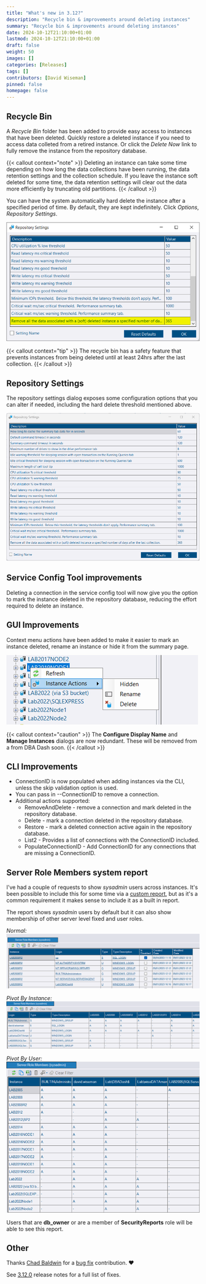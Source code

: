 ```yaml
---
title: "What's new in 3.12?"
description: "Recycle bin & improvements around deleting instances"
summary: "Recycle bin & improvements around deleting instances"
date: 2024-10-12T21:10:00+01:00
lastmod: 2024-10-12T21:10:00+01:00
draft: false
weight: 50
images: []
categories: [Releases]
tags: []
contributors: [David Wiseman]
pinned: false
homepage: false
---
```


## Recycle Bin

A *Recycle Bin* folder has been added to provide easy access to instances that have been deleted.  Quickly restore a deleted instance if you need to access data colleted from a retired instance.  Or click the *Delete Now* link to fully remove the instance from the repository database.

{{< callout context="note" >}}
Deleting an instance can take some time depending on how long the data collections have been running, the data retention settings and the collection schedule.  If you leave the instance soft deleted for some time, the data retention settings will clear out the data more efficiently by truncating old partitions.
{{< /callout >}}

You can have the system automatically hard delete the instance after a specified period of time.  By default, they are kept indefinitely.  Click *Options*, *Repository Settings*.

![Hard delete threshold configuration](hard-delete-threshold.png)

{{< callout context="tip" >}}
The recycle bin has a safety feature that prevents instances from being deleted until at least 24hrs after the last collection.
{{< /callout >}}

## Repository Settings

The repository settings dialog exposes some configuration options that you can alter if needed, including the hard delete threshold mentioned above.

[![Repository Settings](repository-settings.png)](repository-settings.png)

## Service Config Tool improvements

Deleting a connection in the service config tool will now give you the option to mark the instance deleted in the repository database, reducing the effort required to delete an instance.

## GUI Improvements

Context menu actions have been added to make it easier to mark an instance deleted, rename an instance or hide it from the summary page.

![Context Menu](context-menu.png)

{{< callout context="caution" >}}
The **Configure Display Name** and **Manage Instances** dialogs are now redundant. These will be removed from a from DBA Dash soon.
{{< /callout >}}

## CLI Improvements

* ConnectionID is now populated when adding instances via the CLI, unless the skip validation option is used.
* You can pass in --ConnectionID to remove a connection.
* Additional actions supported:
    * RemoveAndDelete - remove a connection and mark deleted in the repository database.
    * Delete - mark a connection deleted in the repository database.
    * Restore - mark a deleted connection active again in the repository database.
    * List2 - Provides a list of connections with the ConnectionID included.
    * PopulateConnectionID - Add ConnectionID for any connections that are missing a ConnectionID.

## Server Role Members system report

I've had a couple of requests to show *sysadmin* users across instances.  It's been possible to include this for some time via a [custom report](https://github.com/trimble-oss/dba-dash/discussions/1018), but as it's a common requirement it makes sense to include it as a built in report.

The report shows *sysadmin* users by default but it can also show membership of other server level fixed and user roles.

*Normal:*
[![Server Role Members - Normal](server-role-members-1.png)](server-role-members-1.png)

*Pivot By Instance:*
[![Server Role Members - Pivot by Instance](server-role-members-2.png)](server-role-members-2.png)

*Pivot By User:*
[![Server Role Members - Pivot by User](server-role-members-3.png)](server-role-members-3.png)

Users that are **db_owner** or are a member of **SecurityReports** role will be able to see this report.

## Other

Thanks [Chad Baldwin](https://chadbaldwin.net/) for a [bug fix](https://github.com/trimble-oss/dba-dash/pull/1071) contribution. ♥️

See [3.12.0](https://github.com/trimble-oss/dba-dash/releases/tag/3.12.0) release notes for a full list of fixes.
